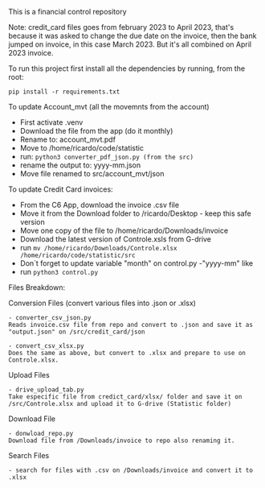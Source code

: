 This is a financial control repository

Note:
credit_card files goes from february 2023 to April 2023, that's because it was asked to change the due date on the invoice, then the bank jumped on invoice, in this case March 2023. But it's all combined on April 2023 invoice.

To run this project first install all the dependencies by running, from the root:

`pip install -r requirements.txt`

To update Account_mvt (all the movemnts from the account)

- First activate .venv 
- Download the file from the app (do it monthly)
- Rename to: account_mvt.pdf
- Move to /home/ricardo/code/statistic
- run: `python3 converter_pdf_json.py (from the src)`
- rename the output to: yyyy-mm.json
- Move file renamed to src/account_mvt/json

To update Credit Card invoices:

- From the C6 App, download the invoice .csv file
- Move it from the Download folder to /ricardo/Desktop - keep this safe version
- Move one copy of the file to /home/ricardo/Downloads/invoice
- Download the latest version of Controle.xsls from G-drive
- run `mv /home/ricardo/Downloads/Controle.xlsx /home/ricardo/code/statistic/src`
- Don´t forget to update variable "month" on control.py -"yyyy-mm" like
- run `python3 control.py`


Files Breakdown:

Conversion Files (convert various files into .json or .xlsx)

    - converter_csv_json.py
    Reads invoice.csv file from repo and convert to .json and save it as "output.json" on /src/credit_card/json

    - convert_csv_xlsx.py
    Does the same as above, but convert to .xlsx and prepare to use on Controle.xlsx.

Upload Files
    
    - drive_upload_tab.py
    Take especific file from credict_card/xlsx/ folder and save it on /src/Controle.xlsx and upload it to G-drive (Statistic folder)

Download File

    - donwload_repo.py
    Download file from /Downloads/invoice to repo also renaming it.

Search Files

    - search for files with .csv on /Downloads/invoice and convert it to .xlsx
